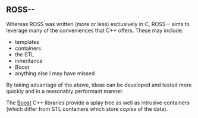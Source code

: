 ROSS--
------
Whereas ROSS was written (more or less) exclusively in C, ROSS-- aims to leverage many of the conveniences that C++ offers.
These may include:
* templates
* containers
* the STL
* inheritance
* Boost
* anything else I may have missed

By taking advantage of the above, ideas can be developed and tested more quickly and in a reasonably performant manner.

The [Boost](http://www.boost.org) C++ libraries provide a splay tree as well as intrusive containers (which differ from STL containers which store *copies* of the data).
